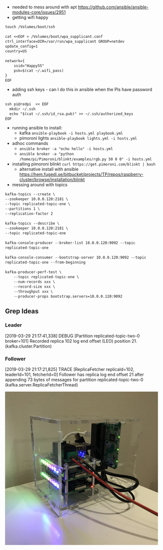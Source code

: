 
* needed to mess around with apt https://github.com/ansible/ansible-modules-core/issues/2951
* getting wifi happy 

```
touch /Volumes/boot/ssh

cat <<EOF > /Volumes/boot/wpa_supplicant.conf
ctrl_interface=DIR=/var/run/wpa_supplicant GROUP=netdev
update_config=1
country=US

network={
    ssid="Happy55"
    psk=$(cat ~/.wifi_pass)
}
EOF
```

* adding ssh keys - can I do this in ansible when the PIs have password auth

```
ssh pi@redpi  << EOF
  mkdir ~/.ssh
  echo "$(cat ~/.ssh/id_rsa.pub)" >> ~/.ssh/authorized_keys
EOF
```

* running ansible to install:
  * kafka `ansible-playbook -i hosts.yml playbook.yml`
  * pimoroni lights `ansible-playbook lights.yml -i hosts.yml`
* adhoc commands 
  * `ansible broker -a "echo hello" -i hosts.yml`
  * `ansible broker -a "python /home/pi/Pimoroni/blinkt/examples/rgb.py 50 0 0" -i hosts.yml`
* installing pimoroni blinkt `curl https://get.pimoroni.com/blinkt | bash`
  * alternative install with ansible https://hem.fugedi.se/bitbucket/projects/TP/repos/raspberry-cluster/browse/installation/blinkt
* messing around with topics

```
kafka-topics --create \
--zookeeper 10.0.0.120:2181 \
--topic replicated-topic-one \
--partitions 1 \
--replication-factor 2

kafka-topics --describe \
--zookeeper 10.0.0.120:2181 \
--topic replicated-topic-one

kafka-console-producer --broker-list 10.0.0.120:9092 --topic replicated-topic-one

kafka-console-consumer --bootstrap-server 10.0.0.120:9092 --topic replicated-topic-one --from-beginning

kafka-producer-perf-test \
    --topic replicated-topic-one \
    --num-records xxx \
    --record-size xxx \
    --throughput xxx \
    --producer-props bootstrap.servers=10.0.0.120:9092
```


## Grep Ideas

### Leader

[2019-03-29 21:17:41,338] DEBUG [Partition replicated-topic-two-0 broker=101] Recorded replica 102 log end offset (LEO) position 21. (kafka.cluster.Partition)

### Follower

[2019-03-29 21:17:21,825] TRACE [ReplicaFetcher replicaId=102, leaderId=101, fetcherId=0] Follower has replica log end offset 21 after appending 73 bytes of messages for partition replicated-topic-two-0 (kafka.server.ReplicaFetcherThread)

![](picture.jpg)

